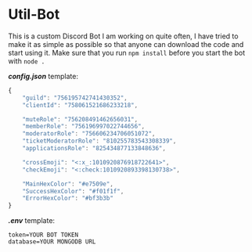 # Util-Bot
This is a custom Discord Bot I am working on quite often, I have tried to make it as simple as possible so that anyone can download the code and start using it. Make sure that you run `npm install` before you start the bot with `node .`

***config.json*** template:
```js
{
    "guild": "756195742741430352",
    "clientId": "758061521686233218",

    "muteRole": "756208491462656031",
    "memberRole": "756196997022744656",
    "moderatorRole": "756606234706051072",
    "ticketModeratorRole": "810255783543308339",
    "applicationsRole": "825434877133848636",

    "crossEmoji": "<:x_:1010920876918722641>",
    "checkEmoji": "<:check:1010920893398130738>",

    "MainHexColor": "#e7509e",
    "SuccessHexColor": "#f01f1f",
    "ErrorHexColor": "#bf3b3b"
}
```

***.env*** template:
```.env
token=YOUR BOT TOKEN
database=YOUR MONGODB URL
```
